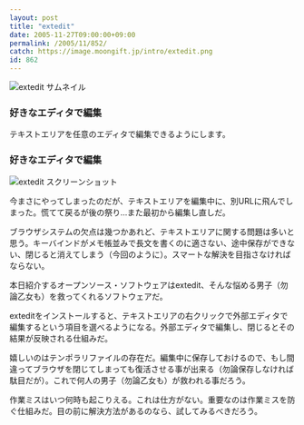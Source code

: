 ```yaml
---
layout: post
title: "extedit"
date: 2005-11-27T09:00:00+09:00
permalink: /2005/11/852/
catch: https://image.moongift.jp/intro/extedit.png
id: 862
---
```

 ![extedit サムネイル](https://image.moongift.jp/intro/extedit.s.png "extedit サムネイル")
  

### 好きなエディタで編集
  
テキストエリアを任意のエディタで編集できるようにします。  
<!--more-->  

### 好きなエディタで編集
  

![extedit スクリーンショット](https://image.moongift.jp/intro/extedit.png "extedit スクリーンショット")

  

今まさにやってしまったのだが、テキストエリアを編集中に、別URLに飛んでしまった。慌てて戻るが後の祭り…また最初から編集し直しだ。

  

ブラウザシステムの欠点は幾つかあれど、テキストエリアに関する問題は多いと思う。キーバインドがメモ帳並みで長文を書くのに適さない、途中保存ができない、閉じると消えてしまう（今回のように）。スマートな解決を目指さなければならない。

  

本日紹介するオープンソース・ソフトウェアはextedit、そんな悩める男子（勿論乙女も）を救ってくれるソフトウェアだ。

  

exteditをインストールすると、テキストエリアの右クリックで外部エディタで編集するという項目を選べるようになる。外部エディタで編集し、閉じるとその結果が反映される仕組みだ。

  

嬉しいのはテンポラリファイルの存在だ。編集中に保存しておけるので、もし間違ってブラウザを閉じてしまっても復活させる事が出来る（勿論保存しなければ駄目だが）。これで何人の男子（勿論乙女も）が救われる事だろう。

  

作業ミスはいつ何時も起こりえる。これは仕方がない。重要なのは作業ミスを防ぐ仕組みだ。目の前に解決方法があるのなら、試してみるべきだろう。

